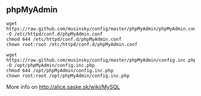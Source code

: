 phpMyAdmin
----------
```
wget https://raw.github.com/musinsky/config/master/phpMyAdmin/phpMyAdmin.conf -O /etc/httpd/conf.d/phpMyAdmin.conf
chmod 644 /etc/httpd/conf.d/phpMyAdmin.conf
chown root:root /etc/httpd/conf.d/phpMyAdmin.conf

wget https://raw.github.com/musinsky/config/master/phpMyAdmin/config.inc.php -O /opt/phpMyAdmin/config.inc.php
chmod 644 /opt/phpMyAdmin/config.inc.php
chown root:root /opt/phpMyAdmin/config.inc.php
```

More info on http://alice.saske.sk/wiki/MySQL
